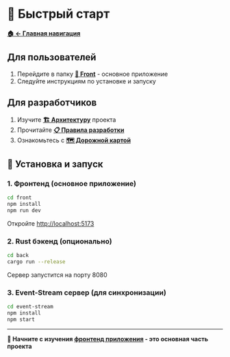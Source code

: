 # 🚀 Быстрый старт

**[🏠 ← Главная навигация](../links.md)**

## Для пользователей
1. Перейдите в папку **[📱 Front](../front/README.md)** - основное приложение
2. Следуйте инструкциям по установке и запуску

## Для разработчиков
1. Изучите **[🏗️ Архитектуру](../llm/architecture.md)** проекта
2. Прочитайте **[📋 Правила разработки](../front/llm/rules.md)**
3. Ознакомьтесь с **[🗺️ Дорожной картой](../front/llm/roadmap.md)**

## 🔧 Установка и запуск

### 1. Фронтенд (основное приложение)
```bash
cd front
npm install
npm run dev
```
Откройте [http://localhost:5173](http://localhost:5173)

### 2. Rust бэкенд (опционально)
```bash
cd back
cargo run --release
```
Сервер запустится на порту 8080

### 3. Event-Stream сервер (для синхронизации)
```bash
cd event-stream
npm install
npm start
```

---

**🎯 Начните с изучения [фронтенд приложения](../front/README.md) - это основная часть проекта**
